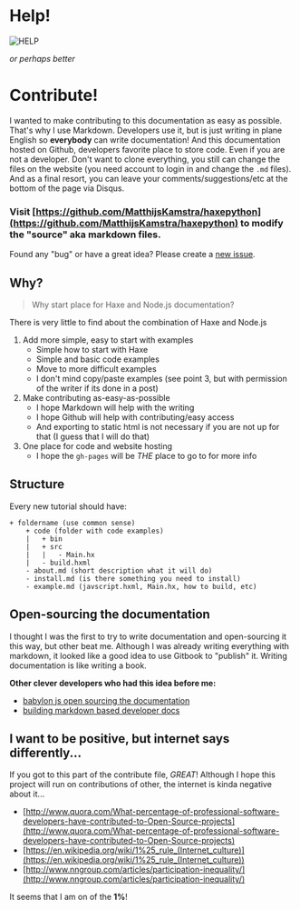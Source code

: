 # Help!

![HELP](http://lorempixel.com/800/200/technics/HELP/)

_or perhaps better_

# Contribute!

I wanted to make contributing to this documentation as easy as possible.
That's why I use Markdown. Developers use it, but is just writing in plane English so **everybody** can write documentation!
And this documentation hosted on Github, developers favorite place to store code.
Even if you are not a developer. Don't want to clone everything, you still can change the files on the website (you need account to login in and change the `.md` files).
And as a final resort, you can leave your comments/suggestions/etc at the bottom of the page via Disqus.


### Visit [https://github.com/MatthijsKamstra/haxepython](https://github.com/MatthijsKamstra/haxepython) to modify the "source" aka markdown files.

Found any "bug" or have a great idea? Please create a [new issue](https://github.com/MatthijsKamstra/haxejs/issues/new).


## Why?

> Why start place for Haxe and Node.js documentation?

There is very little to find about the combination of Haxe and Node.js

1. Add more simple, easy to start with examples
	* Simple how to start with Haxe
	* Simple and basic code examples
	* Move to more difficult examples
	* I don't mind copy/paste examples (see point 3, but with permission of the writer if its done in a post)
2. Make contributing as-easy-as-possible
	* I hope Markdown will help with the writing
	* I hope Github will help with contributing/easy access
	* And exporting to static html is not necessary if you are not up for that (I guess that I will do that)
3. One place for code and website hosting
	* I hope the `gh-pages` will be *THE* place to go to for more info



## Structure

Every new tutorial should have:

```
+ foldername (use common sense)
	+ code (folder with code examples)
	|	+ bin
	|	+ src
	|	|	- Main.hx
	|	- build.hxml
	- about.md (short description what it will do)
	- install.md (is there something you need to install)
	- example.md (javscript.hxml, Main.hx, how to build, etc)

```

## Open-sourcing the documentation

I thought I was the first to try to write documentation and open-sourcing it this way, but other beat me.
Although I was already writing everything with markdown, it looked like a good idea to use Gitbook to "publish" it. Writing documentation is like writing a book.

**Other clever developers who had this idea before me:**

* [babylon js open sourcing the documentation](http://blogs.msdn.com/b/eternalcoding/archive/2015/08/11/babylon-js-open-sourcing-the-documentation.aspx)
* [building markdown based developer docs](https://medium.com/code-stories/building-markdown-based-developer-docs-87c0317c56f7)



## I want to be positive, but internet says differently...

If you got to this part of the contribute file, *GREAT*!
Although I hope this project will run on contributions of other, the internet is kinda negative about it...

* [http://www.quora.com/What-percentage-of-professional-software-developers-have-contributed-to-Open-Source-projects](http://www.quora.com/What-percentage-of-professional-software-developers-have-contributed-to-Open-Source-projects)
* [https://en.wikipedia.org/wiki/1%25_rule_(Internet_culture)](https://en.wikipedia.org/wiki/1%25_rule_(Internet_culture))
* [http://www.nngroup.com/articles/participation-inequality/](http://www.nngroup.com/articles/participation-inequality/)

It seems that I am on of the **1%**!
